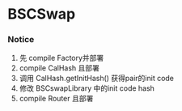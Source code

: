 # BSCSwap

### Notice

1. 先 compile Factory并部署
2. compile CalHash 且部署
3. 调用 CalHash.getInitHash() 获得pair的init code
4. 修改 BSCswapLibrary 中的init code hash
5. compile Router 且部署
